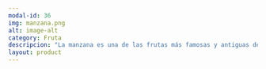 ```yaml
---
modal-id: 36
img: manzana.png
alt: image-alt
category: Fruta
descripcion: "La manzana es una de las frutas más famosas y antiguas de la historia, y se dice que los seres humanos ya la cultivaban y difundían antes del Paleolítico. Esta fruta es una de las más completas desde una perspectiva nutritiva por sus extraordinarias propiedades, e incluso un grupo de científicos de la Universidad china de Hong Kong han llegado a afirmar que alarga la vida. Un truco para saber si la manzana está en su punto óptimo de madurez es comprobar si, al cogerla por el medio, su carne se mantiene firme o su piel se arruga muy poco. Por el contrario, una muestra de que la fruta no se encuentra en buen estado es si aparecen con muchas arrugas, puntos blandos o manchas, aunque las pequeñas motitas que tienen algunas variedades no afectan en absoluto a su calidad."
layout: product
---
```

